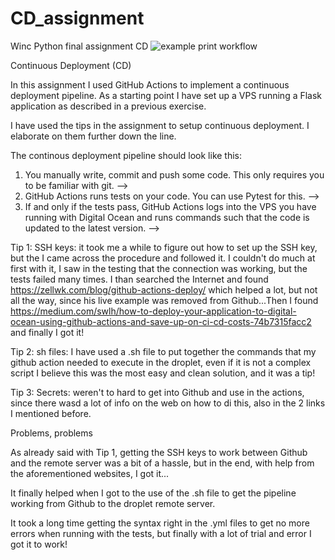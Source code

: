 # CD_assignment
Winc Python final assignment CD
![example print workflow](https://github.com/roborob17/CD_assignment/actions/workflows/hello.yml/badge.svg)

Continuous Deployment (CD)

In this assignment I used GitHub Actions to implement a continuous deployment pipeline. As a starting point I have set up a VPS running a Flask application as described in a previous exercise. 

I have used the tips in the assignment to setup continuous deployment. I elaborate on them further down the line.

The continous deployment pipeline should look like this:

1. You manually write, commit and push some code. This only requires you to be familiar with git. --> 
2. GitHub Actions runs tests on your code. You can use Pytest for this. -->
3. If and only if the tests pass, GitHub Actions logs into the VPS you have running with Digital Ocean and runs commands such that the code is updated to the latest version. -->

Tip 1: SSH keys: it took me a while to figure out how to set up the SSH key, but the I came across the procedure and followed it. I couldn't do much at first with it, I saw in the testing that the connection was working, but the tests failed many times. I than searched the Internet and found https://zellwk.com/blog/github-actions-deploy/ which helped a lot, but not all the way, since his live example was removed from Github...Then I found https://medium.com/swlh/how-to-deploy-your-application-to-digital-ocean-using-github-actions-and-save-up-on-ci-cd-costs-74b7315facc2 and finally I got it!

Tip 2: sh files: I have used a .sh file to put together the commands that my github action needed to execute
in the droplet, even if it is not a complex script I believe this was the most easy and clean solution, and it was a tip!

Tip 3: Secrets: weren't to hard to get into Github and use in the actions, since there wasd a lot of info on the web on how to di this, also in the 2 links I mentioned before.

Problems, problems

As already said with Tip 1, getting the SSH keys to work between Github and the remote server was a bit of a hassle, but in the end, with help from the aforementioned websites, I got it...

It finally helped when I got to the use of the .sh file to get the pipeline working from Github to the droplet remote server.

It took a long time getting the syntax right in the .yml files to get no more errors when running with the tests, but finally with a lot of trial and error I got it to work!
